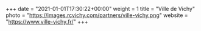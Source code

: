 +++
date = "2021-01-01T17:30:22+00:00"
weight = 1
title = "Ville de Vichy"
photo = "https://images.rcvichy.com/partners/ville-vichy.png"
website = "https://www.ville-vichy.fr/"
+++
